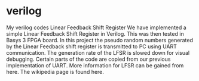 # verilog
My verilog codes
Linear Feedback Shift Register
We have implemented a simple Linear Feedback Shift Register in Verilog. This was then tested in Basys 3 FPGA board.
In this project the pseudo random numbers generated by the Linear Feedback shift register is transmitted to PC using UART communication.
The generation rate of the LFSR is slowed down for visual debugging. Certain parts of the code are copied from our previous implementation of UART.
More information for LFSR can be gained from here. The wikipedia page is found here.
